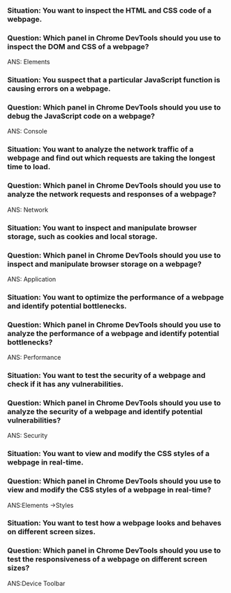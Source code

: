 ### Situation: You want to inspect the HTML and CSS code of a webpage.
### Question: Which panel in Chrome DevTools should you use to inspect the DOM and CSS of a webpage?
ANS: Elements


### Situation: You suspect that a particular JavaScript function is causing errors on a webpage.
### Question: Which panel in Chrome DevTools should you use to debug the JavaScript code on a webpage?
ANS: Console


### Situation: You want to analyze the network traffic of a webpage and find out which requests are taking the longest time to load.
### Question: Which panel in Chrome DevTools should you use to analyze the network requests and responses of a webpage?
ANS: Network


### Situation: You want to inspect and manipulate browser storage, such as cookies and local storage.
### Question: Which panel in Chrome DevTools should you use to inspect and manipulate browser storage on a webpage?
ANS: Application


### Situation: You want to optimize the performance of a webpage and identify potential bottlenecks.
### Question: Which panel in Chrome DevTools should you use to analyze the performance of a webpage and identify potential bottlenecks?
ANS: Performance


### Situation: You want to test the security of a webpage and check if it has any vulnerabilities.
### Question: Which panel in Chrome DevTools should you use to analyze the security of a webpage and identify potential vulnerabilities?
ANS: Security

### Situation: You want to view and modify the CSS styles of a webpage in real-time.
### Question: Which panel in Chrome DevTools should you use to view and modify the CSS styles of a webpage in real-time?
ANS:Elements ->Styles

### Situation: You want to test how a webpage looks and behaves on different screen sizes.
### Question: Which panel in Chrome DevTools should you use to test the responsiveness of a webpage on different screen sizes?
ANS:Device Toolbar